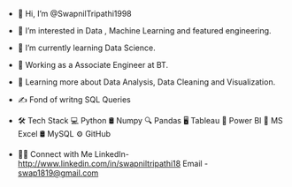 - 👋 Hi, I’m @SwapnilTripathi1998
- 👀 I’m interested in Data , Machine Learning and featured engineering.
- 🌱 I’m currently learning Data Science.
- 💼 Working as a Associate Engineer at BT.
- 🌱 Learning more about Data Analysis, Data Cleaning and Visualization.
- ✍️ Fond of writng SQL Queries
-  🛠  Tech Stack
    💻   Python
    🛢   Numpy
    🔍   Pandas
    🖥   Tableau
    📱   Power BI
    🔧   MS Excel
    🛢   MySQL
    ⚙️   GitHub

- 🤝🏻  Connect with Me 
      LinkedIn- http://www.linkedin.com/in/swapniltripathi18
      Email -  swap1819@gmail.com
<!---
SwapnilTripathi1998/SwapnilTripathi1998 is a ✨ special ✨ repository because its `README.md` (this file) appears on your GitHub profile.
You can click the Preview link to take a look at your changes.
--->
